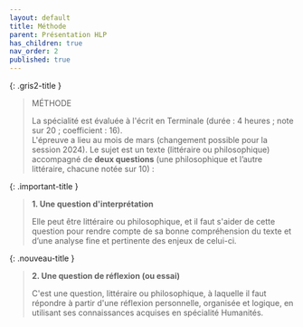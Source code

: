 ```yaml
---
layout: default
title: Méthode
parent: Présentation HLP
has_children: true
nav_order: 2
published: true
---
```


{: .gris2-title }
> MÉTHODE
> 
> La spécialité est évaluée à l'écrit en Terminale (durée : 4 heures ; note sur 20 ; coefficient : 16).  
> L'épreuve a lieu au mois de mars (changement possible pour la session 2024). Le sujet est un texte (littéraire ou philosophique) accompagné de **deux questions** (une philosophique et l’autre littéraire, chacune notée sur 10) :

{: .important-title }
> **1. Une question d'interprétation**
> 
> Elle peut être littéraire ou philosophique, et il faut s'aider de cette question pour rendre compte de sa bonne compréhension du texte et d’une analyse fine et pertinente des enjeux de celui-ci.

{: .nouveau-title }
> **2. Une question de réflexion (ou essai)**
> 
> C'est une question, littéraire ou philosophique, à laquelle il faut répondre à partir d'une réflexion personnelle, organisée et logique, en utilisant ses connaissances acquises en spécialité Humanités.
